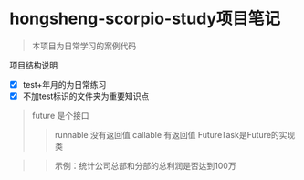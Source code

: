 # hongsheng-scorpio-study项目笔记

> 本项目为日常学习的案例代码


项目结构说明
- [x] test+年月的为日常练习
- [x] 不加test标识的文件夹为重要知识点

> future 是个接口
>> runnable 没有返回值 callable 有返回值
>> FutureTask是Future的实现类

>> 示例：统计公司总部和分部的总利润是否达到100万